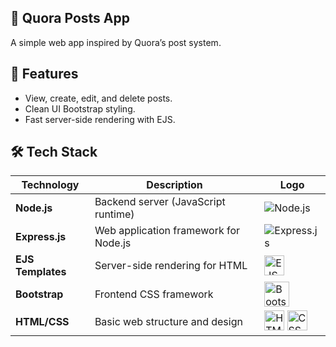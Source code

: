 ## 📝 Quora Posts App

A simple web app inspired by Quora’s post system.

## 🚀 Features

- View, create, edit, and delete posts.
- Clean UI Bootstrap styling.
- Fast server-side rendering with EJS.

## 🛠️ Tech Stack

| Technology                | Description                            | Logo |
|---------------------------|----------------------------------------|------|
| **Node.js**               | Backend server (JavaScript runtime)    | ![Node.js](https://nodejs.org/static/images/logo.svg) |
| **Express.js**            | Web application framework for Node.js  | ![Express.js](https://upload.wikimedia.org/wikipedia/commons/6/32/Expressjs.png) |
| **EJS Templates**         | Server-side rendering for HTML         | <img src="https://ejs.co/favicon.ico" alt="EJS" width="32"/> |
| **Bootstrap**             | Frontend CSS framework                 | <img src="https://getbootstrap.com/docs/5.0/assets/brand/bootstrap-logo.svg" alt="Bootstrap" width="40"/> |
| **HTML/CSS**              | Basic web structure and design         | <img src="https://upload.wikimedia.org/wikipedia/commons/6/61/HTML5_logo_and_wordmark.svg" alt="HTML5" width="32"/> <img                                                                                               src="https://upload.wikimedia.org/wikipedia/commons/d/d5/CSS3_logo_and_wordmark.svg" alt="CSS3" width="32"/> |
